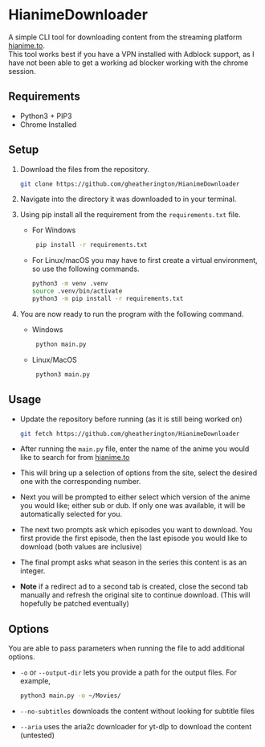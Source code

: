 # HianimeDownloader

A simple CLI tool for downloading content from the streaming platform [hianime.to](hianime.to). \
This tool works best if you have a VPN installed with Adblock support, as I have not been able to get a working ad
blocker working with the chrome session.

## Requirements

- Python3 + PIP3
- Chrome Installed

## Setup

1. Download the files from the repository.

   ```bash
   git clone https://github.com/gheatherington/HianimeDownloader
   ```

2. Navigate into the directory it was downloaded to in your terminal.
3. Using pip install all the requirement from the `requirements.txt` file.
   - For Windows

     ```bash
      pip install -r requirements.txt
     ```

   - For Linux/macOS you may have to first create a virtual environment, so use the following commands.

     ```bash
     python3 -m venv .venv
     source .venv/bin/activate
     python3 -m pip install -r requirements.txt
     ```

4. You are now ready to run the program with the following command.
   - Windows

     ```bash
      python main.py
     ```

   - Linux/MacOS

     ```bash
      python3 main.py
     ```

## Usage

- Update the repository before running (as it is still being worked on)

  ```bash
  git fetch https://github.com/gheatherington/HianimeDownloader
  ```

- After running the `main.py` file, enter the name of the anime you would like to search for
  from [hianime.to](hianime.to)

- This will bring up a selection of options from the site, select the desired one with the corresponding number.
- Next you will be prompted to either select which version of the anime you would like; either sub or dub. If only one
  was available, it will be automatically selected for you.
- The next two prompts ask which episodes you want to download. You first provide the first episode, then the last
  episode you would like to download (both values are inclusive)
- The final prompt asks what season in the series this content is as an integer.
- **Note** if a redirect ad to a second tab is created, close the second tab manually and refresh the original site to
  continue download. (This will hopefully be patched eventually)

## Options

You are able to pass parameters when running the file to add additional options.

- `-o` or `--output-dir` lets you provide a path for the output files. For example,

  ```bash
  python3 main.py -o ~/Movies/
  ```

- `--no-subtitles` downloads the content without looking for subtitle files

- `--aria` uses the aria2c downloader for yt-dlp to download the content (untested)
